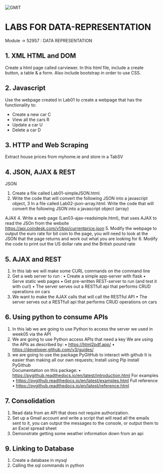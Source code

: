 
![GMIT](https://i0.wp.com/www.creatingentrepreneursinfood.eu/wp-content/uploads/2017/02/GMIT-logo.png)


# LABS FOR DATA-REPRESENTATION
Module -> 52957 : DATA REPRESENTATION

## 1. XML HTML and DOM        
Create a html page called carviewer. In this html file, include a create button, a table & a form. Also include bootstrap in order to use CSS.

## 2. Javascript
Use	the	webpage	created	in	Lab01	to	create	a	webpage	that	has	the	functionality	to:
  - Create a new car  C
  - View all the cars R
  - Update a car      U
  - Delete a car      D

## 3. HTTP and Web Scraping
Extract house prices from myhome.ie and store in a TabSV

## 4. JSON, AJAX & REST
  JSON
1. Create a file called Lab01-simpleJSON.html.
2. Write the code that will convert the following JSON into a javascript object,
3 In a file called Lab02-json-array.html. Write the code that will convert the
  following JSON into a javascript object (array)
  
  AJAX
4. Write a web page (Lan03-ajax-readsimple.html), that uses AJAX to read the JSOn
   from the website https://api.coindesk.com/v1/bpi/currentprice.json
5. Modify the webpage to output the euro rate for bit coin to the page, you will
   need to look at the JSON that the page returns and work out what you are
   looking for
6. Modify the code to print out the US dollar rate and the British pound rate

## 5. AJAX and REST
1. In	this	lab	we	will	make	some	CURL	commands	on	the	command	line
2. Get a web server to run :
  • Create a simple app-server with flask
  • Serve static web pages
  • Get pre-written REST-server to run (and test it with curl)
  • The server serves out a RESTfull api that performs CRUD operations on cars
3. We	want	to	make	the	AJAX	calls	that	will	call	the	RESTful	API
  • The	server	serves	out	a	RESTfull	api	that	performs	CRUD	operations	on	cars
  
## 6. Using python to consume APIs
1. In	this	lab	we	are	going	to	use	Python	to	access	the	server	we	used	in	week05	via	the	API
2. We are going to use Python access APIs that need a key
      We are using the APIs as described by:
      • https://html2pdf.app/
      • https://developer.github.com/v3/guides/
3. we are going to use the package PyGitHub to interact with github
      It is easier than making all our own requests;
      Install using
      Pip install PyGithub  
      Documentation on this package:
      • https://pygithub.readthedocs.io/en/latest/introduction.html
      For examples
      • https://pygithub.readthedocs.io/en/latest/examples.html
      Full reference
      • https://pygithub.readthedocs.io/en/latest/reference.html
      
## 7. Consolidation 
1. Read	data	from	an	API	that	does	not	require	authorization.
2. Set	up	a	Gmail	account	and	write	a	script	that	will	read	all	the	emails	sent	to	it,	you	
   can output	the	messages	to	the	console,	or	output	them	to	an	Excel	spread	sheet
3. Demonstrate getting some weather information down from an api

## 9. Linking to Database
1. Create a database in mysql
2. Calling	the	sql	commands	in	python



